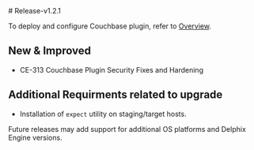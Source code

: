 <html>
 <head>
<script type="text/JavaScript">
 function Redirect() {
window.location = "https://cd.delphix.com/docs/latest/couchbase-data-sources";
 }
 document.write("You will be redirected to the newer documentation..");
 setTimeout(function() {
Redirect();
 }, 0);
</script>
 </head>
</html>
# Release-v1.2.1

To deploy and configure Couchbase plugin, refer to [Overview](/).

## New & Improved
* CE-313 Couchbase Plugin Security Fixes and Hardening    

## Additional Requirments related to upgrade
* Installation of ```expect``` utility on staging/target hosts.

Future releases may add support for additional OS platforms and Delphix Engine versions.  
